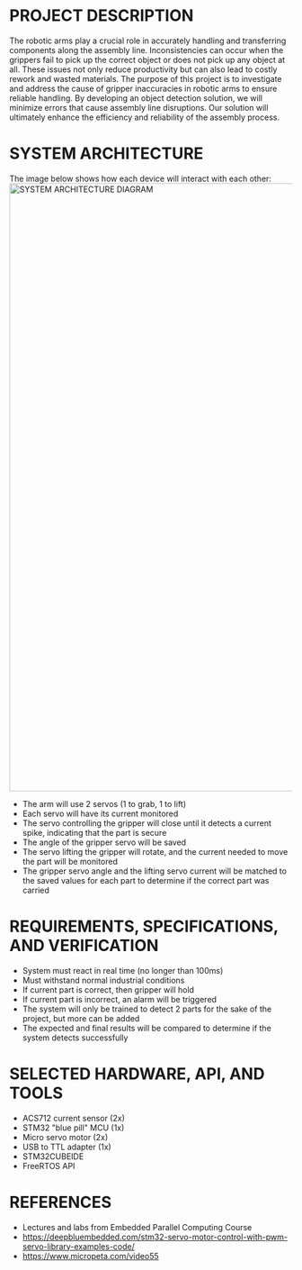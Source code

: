 # PROJECT DESCRIPTION
The robotic arms play a crucial role in accurately handling and transferring components along the assembly line. Inconsistencies can occur when the grippers fail to pick up the correct object or does not pick up any object at all. These issues not only reduce productivity but can also lead to costly rework and wasted materials. The purpose of this project is to investigate and address the cause of gripper inaccuracies in robotic arms to ensure reliable handling. By developing an object detection solution, we will minimize errors that cause assembly line disruptions. Our solution will ultimately enhance the efficiency and reliability of the assembly process.

# SYSTEM ARCHITECTURE
The image below shows how each device will interact with each other:
<img width="1920" height="1080" alt="SYSTEM ARCHITECTURE DIAGRAM" src="https://github.com/user-attachments/assets/ac97763e-19b1-4713-a1e3-2cf8873240d8" />

- The arm will use 2 servos (1 to grab, 1 to lift)
- Each servo will have its current monitored
- The servo controlling the gripper will close until it detects a current spike, indicating that the part is secure
- The angle of the gripper servo will be saved
- The servo lifting the gripper will rotate, and the current needed to move the part will be monitored
- The gripper servo angle and the lifting servo current will be matched to the saved values for each part to determine if the correct part was carried

# REQUIREMENTS, SPECIFICATIONS, AND VERIFICATION
- System must react in real time (no longer than 100ms)
- Must withstand normal industrial conditions
- If current part is correct, then gripper will hold
- If current part is incorrect, an alarm will be triggered
- The system will only be trained to detect 2 parts for the sake of the project, but more can be added
- The expected and final results will be compared to determine if the system detects successfully

# SELECTED HARDWARE, API, AND TOOLS
- ACS712 current sensor (2x)
- STM32 "blue pill" MCU (1x)
- Micro servo motor (2x)
- USB to TTL adapter (1x)
- STM32CUBEIDE
- FreeRTOS API

# REFERENCES
- Lectures and labs from Embedded Parallel Computing Course
- https://deepbluembedded.com/stm32-servo-motor-control-with-pwm-servo-library-examples-code/
- https://www.micropeta.com/video55
